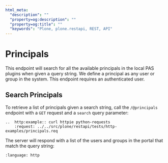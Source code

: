 ```yaml
---
html_meta:
  "description": ""
  "property=og:description": ""
  "property=og:title": ""
  "keywords": "Plone, plone.restapi, REST, API"
---
```


# Principals

This endpoint will search for all the available principals in the local PAS plugins when given a query string.
We define a principal as any user or group in the system.
This endpoint requires an authenticated user.


## Search Principals

To retrieve a list of principals given a search string, call the `/@principals` endpoint with a `GET` request and a `search` query parameter:

```{eval-rst}
..  http:example:: curl httpie python-requests
    :request: ../../src/plone/restapi/tests/http-examples/principals.req
```

The server will respond with a list of the users and groups in the portal that match the query string:

```{literalinclude} ../../src/plone/restapi/tests/http-examples/principals.resp
:language: http
```
